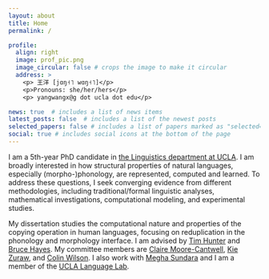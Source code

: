 ```yaml
---
layout: about
title: Home
permalink: /

profile:
  align: right
  image: prof_pic.png
  image_circular: false # crops the image to make it circular
  address: >
    <p> 王洋 [jɑŋ˧˥ wɑŋ˧˥]</p>
    <p>Pronouns: she/her/hers</p>
    <p> yangwangx@g dot ucla dot edu</p>

news: true  # includes a list of news items
latest_posts: false  # includes a list of the newest posts
selected_papers: false # includes a list of papers marked as "selected={true}"
social: true # includes social icons at the bottom of the page
---
```


I am a 5th-year PhD candidate in [the Linguistics department at UCLA](https://linguistics.ucla.edu/). I am broadly interested in how structural properties of natural languages, especially (morpho-)phonology, are represented, computed and learned. To address these questions, I seek converging evidence from different methodologies, including traditional/formal linguistic analyses, mathematical investigations, computational modeling, and experimental studies. 

My dissertation studies the computational nature and properties of the copying operation in human languages, focusing on reduplication in the phonology and morphology interface. I am advised by [Tim Hunter](https://timhunter.humspace.ucla.edu/) and [Bruce Hayes](https://linguistics.ucla.edu/people/hayes/). My committee members are [Claire Moore-Cantwell](http://www.clairemoorecantwell.org/), [Kie Zuraw](https://linguistics.ucla.edu/people/zuraw/), and [Colin Wilson](https://colincwilson.github.io/). I also work with [Megha Sundara](https://linguistics.ucla.edu/person/megha-sundara/) and I am a member of the [UCLA Language Lab](https://languagelab.humanities.ucla.edu/en/).

